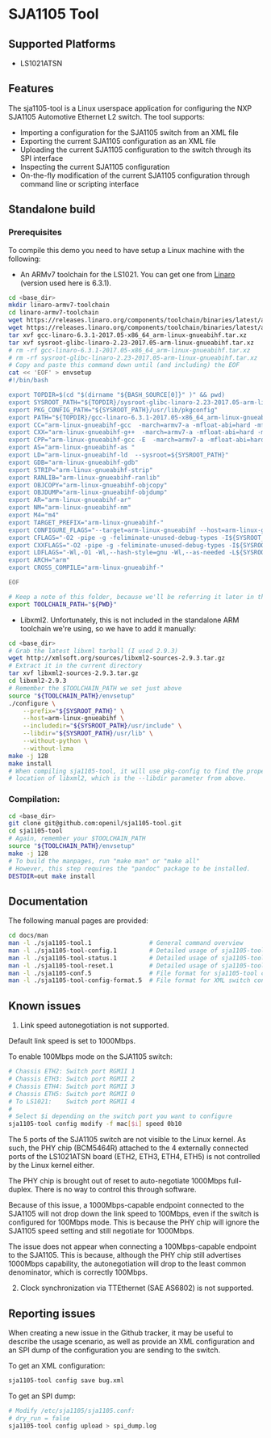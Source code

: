 SJA1105 Tool
============

Supported Platforms
-------------------

* LS1021ATSN

Features
--------

The sja1105-tool is a Linux userspace application for configuring the NXP
SJA1105 Automotive Ethernet L2 switch. The tool supports:
* Importing a configuration for the SJA1105 switch from an XML file
* Exporting the current SJA1105 configuration as an XML file
* Uploading the current SJA1105 configuration to the switch through its
  SPI interface
* Inspecting the current SJA1105 configuration
* On-the-fly modification of the current SJA1105 configuration through command
  line or scripting interface

Standalone build
----------------

### Prerequisites

To compile this demo you need to have setup a Linux machine with the
following:

* An ARMv7 toolchain for the LS1021. You can get one from [Linaro](
https://releases.linaro.org/components/toolchain/binaries/latest/arm-linux-gnueabihf/)
(version used here is 6.3.1).

```bash
cd <base_dir>
mkdir linaro-armv7-toolchain
cd linaro-armv7-toolchain
wget https://releases.linaro.org/components/toolchain/binaries/latest/arm-linux-gnueabihf/gcc-linaro-6.3.1-2017.05-x86_64_arm-linux-gnueabihf.tar.xz
wget https://releases.linaro.org/components/toolchain/binaries/latest/arm-linux-gnueabihf/sysroot-glibc-linaro-2.23-2017.05-arm-linux-gnueabihf.tar.xz
tar xvf gcc-linaro-6.3.1-2017.05-x86_64_arm-linux-gnueabihf.tar.xz
tar xvf sysroot-glibc-linaro-2.23-2017.05-arm-linux-gnueabihf.tar.xz
# rm -rf gcc-linaro-6.3.1-2017.05-x86_64_arm-linux-gnueabihf.tar.xz
# rm -rf sysroot-glibc-linaro-2.23-2017.05-arm-linux-gnueabihf.tar.xz
# Copy and paste this command down until (and including) the EOF
cat << 'EOF' > envsetup
#!/bin/bash

export TOPDIR=$(cd "$(dirname "${BASH_SOURCE[0]}" )" && pwd)
export SYSROOT_PATH="${TOPDIR}/sysroot-glibc-linaro-2.23-2017.05-arm-linux-gnueabihf"
export PKG_CONFIG_PATH="${SYSROOT_PATH}/usr/lib/pkgconfig"
export PATH="${TOPDIR}/gcc-linaro-6.3.1-2017.05-x86_64_arm-linux-gnueabihf/bin:$PATH"
export CC="arm-linux-gnueabihf-gcc  -march=armv7-a -mfloat-abi=hard -mfpu=neon -mtune=cortex-a7 --sysroot=${SYSROOT_PATH}"
export CXX="arm-linux-gnueabihf-g++  -march=armv7-a -mfloat-abi=hard -mfpu=neon -mtune=cortex-a7 --sysroot=${SYSROOT_PATH}"
export CPP="arm-linux-gnueabihf-gcc -E  -march=armv7-a -mfloat-abi=hard -mfpu=neon -mtune=cortex-a7 --sysroot=${SYSROOT_PATH}"
export AS="arm-linux-gnueabihf-as "
export LD="arm-linux-gnueabihf-ld  --sysroot=${SYSROOT_PATH}"
export GDB="arm-linux-gnueabihf-gdb"
export STRIP="arm-linux-gnueabihf-strip"
export RANLIB="arm-linux-gnueabihf-ranlib"
export OBJCOPY="arm-linux-gnueabihf-objcopy"
export OBJDUMP="arm-linux-gnueabihf-objdump"
export AR="arm-linux-gnueabihf-ar"
export NM="arm-linux-gnueabihf-nm"
export M4="m4"
export TARGET_PREFIX="arm-linux-gnueabihf-"
export CONFIGURE_FLAGS="--target=arm-linux-gnueabihf --host=arm-linux-gnueabihf --build=x86_64-linux --with-libtool-sysroot=${SYSROOT_PATH}"
export CFLAGS="-O2 -pipe -g -feliminate-unused-debug-types -I${SYSROOT_PATH}/include"
export CXXFLAGS="-O2 -pipe -g -feliminate-unused-debug-types -I${SYSROOT_PATH}/include"
export LDFLAGS="-Wl,-O1 -Wl,--hash-style=gnu -Wl,--as-needed -L${SYSROOT_PATH}/lib"
export ARCH="arm"
export CROSS_COMPILE="arm-linux-gnueabihf-"

EOF

# Keep a note of this folder, because we'll be referring it later in the tutorial
export TOOLCHAIN_PATH="${PWD}"
```

* Libxml2. Unfortunately, this is not included in the standalone ARM toolchain
  we're using, so we have to add it manually:

```bash
cd <base_dir>
# Grab the latest libxml tarball (I used 2.9.3)
wget http://xmlsoft.org/sources/libxml2-sources-2.9.3.tar.gz
# Extract it in the current directory
tar xvf libxml2-sources-2.9.3.tar.gz
cd libxml2-2.9.3
# Remember the $TOOLCHAIN_PATH we set just above
source "${TOOLCHAIN_PATH}/envsetup"
./configure \
	--prefix="${SYSROOT_PATH}" \
	--host=arm-linux-gnueabihf \
	--includedir="${SYSROOT_PATH}/usr/include" \
	--libdir="${SYSROOT_PATH}/usr/lib" \
	--without-python \
	--without-lzma
make -j 128
make install
# When compiling sja1105-tool, it will use pkg-config to find the proper
# location of libxml2, which is the --libdir parameter from above.
```


### Compilation:

```bash
cd <base_dir>
git clone git@github.com:openil/sja1105-tool.git
cd sja1105-tool
# Again, remember your $TOOLCHAIN_PATH
source "${TOOLCHAIN_PATH}/envsetup"
make -j 128
# To build the manpages, run "make man" or "make all"
# However, this step requires the "pandoc" package to be installed.
DESTDIR=out make install
```

Documentation
-------------

The following manual pages are provided:

```bash
cd docs/man
man -l ./sja1105-tool.1                # General command overview
man -l ./sja1105-tool-config.1         # Detailed usage of sja1105-tool config
man -l ./sja1105-tool-status.1         # Detailed usage of sja1105-tool status
man -l ./sja1105-tool-reset.1          # Detailed usage of sja1105-tool reset
man -l ./sja1105-conf.5                # File format for sja1105-tool configuration
man -l ./sja1105-tool-config-format.5  # File format for XML switch configuration tables
```

Known issues
------------

1. Link speed autonegotiation is not supported.

Default link speed is set to 1000Mbps.

To enable 100Mbps mode on the SJA1105 switch:

```bash
# Chassis ETH2: Switch port RGMII 1
# Chassis ETH3: Switch port RGMII 2
# Chassis ETH4: Switch port RGMII 3
# Chassis ETH5: Switch port RGMII 0
# To LS1021:    Switch port RGMII 4
#
# Select $i depending on the switch port you want to configure
sja1105-tool config modify -f mac[$i] speed 0b10
```

The 5 ports of the SJA1105 switch are not visible to the Linux kernel.
As such, the PHY chip (BCM5464R) attached to the 4 externally connected ports
of the LS1021ATSN board (ETH2, ETH3, ETH4, ETH5) is not controlled by the
Linux kernel either.

The PHY chip is brought out of reset to auto-negotiate 1000Mbps full-duplex.
There is no way to control this through software.

Because of this issue, a 1000Mbps-capable endpoint connected to the
SJA1105 will not drop down the link speed to 100Mbps, even if the switch
is configured for 100Mbps mode. This is because the PHY chip will ignore
the SJA1105 speed setting and still negotiate for 1000Mbps.

The issue does not appear when connecting a 100Mbps-capable endpoint to
the SJA1105. This is because, although the PHY chip still advertises
1000Mbps capability, the autonegotiation will drop to the least common
denominator, which is correctly 100Mbps.

2. Clock synchronization via TTEthernet (SAE AS6802) is not supported.


Reporting issues
----------------

When creating a new issue in the Github tracker, it may be useful to
describe the usage scenario, as well as provide an XML configuration and
an SPI dump of the configuration you are sending to the switch.

To get an XML configuration:

```bash
sja1105-tool config save bug.xml
```

To get an SPI dump:

```bash
# Modify /etc/sja1105/sja1105.conf:
# dry_run = false
sja1105-tool config upload > spi_dump.log
```
